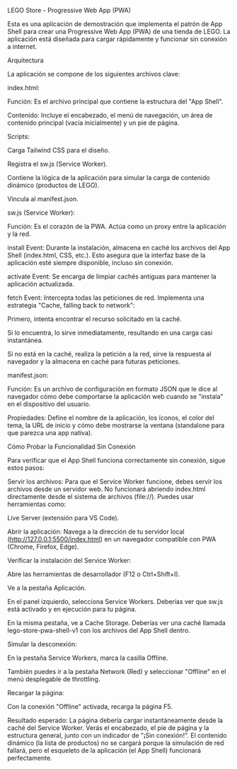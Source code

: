 LEGO Store - Progressive Web App (PWA)

Esta es una aplicación de demostración que implementa el patrón de App Shell para crear una Progressive Web App (PWA) de una tienda de LEGO. La aplicación está diseñada para cargar rápidamente y funcionar sin conexión a internet.

Arquitectura

La aplicación se compone de los siguientes archivos clave:

index.html:

Función: Es el archivo principal que contiene la estructura del "App Shell".

Contenido: Incluye el encabezado, el menú de navegación, un área de contenido principal (vacía inicialmente) y un pie de página.

Scripts:

Carga Tailwind CSS para el diseño.

Registra el sw.js (Service Worker).

Contiene la lógica de la aplicación para simular la carga de contenido dinámico (productos de LEGO).

Vincula al manifest.json.

sw.js (Service Worker):

Función: Es el corazón de la PWA. Actúa como un proxy entre la aplicación y la red.

install Event: Durante la instalación, almacena en caché los archivos del App Shell (index.html, CSS, etc.). Esto asegura que la interfaz base de la aplicación esté siempre disponible, incluso sin conexión.

activate Event: Se encarga de limpiar cachés antiguas para mantener la aplicación actualizada.

fetch Event: Intercepta todas las peticiones de red. Implementa una estrategia "Cache, falling back to network":

Primero, intenta encontrar el recurso solicitado en la caché.

Si lo encuentra, lo sirve inmediatamente, resultando en una carga casi instantánea.

Si no está en la caché, realiza la petición a la red, sirve la respuesta al navegador y la almacena en caché para futuras peticiones.

manifest.json:

Función: Es un archivo de configuración en formato JSON que le dice al navegador cómo debe comportarse la aplicación web cuando se "instala" en el dispositivo del usuario.

Propiedades: Define el nombre de la aplicación, los íconos, el color del tema, la URL de inicio y cómo debe mostrarse la ventana (standalone para que parezca una app nativa).

Cómo Probar la Funcionalidad Sin Conexión

Para verificar que el App Shell funciona correctamente sin conexión, sigue estos pasos:

Servir los archivos: Para que el Service Worker funcione, debes servir los archivos desde un servidor web. No funcionará abriendo index.html directamente desde el sistema de archivos (file://). Puedes usar herramientas como:

Live Server (extensión para VS Code).

Abrir la aplicación: Navega a la dirección de tu servidor local (http://127.0.0.1:5500/index.html) en un navegador compatible con PWA (Chrome, Firefox, Edge).

Verificar la instalación del Service Worker:

Abre las herramientas de desarrollador (F12 o Ctrl+Shift+I).

Ve a la pestaña Aplicación.

En el panel izquierdo, selecciona Service Workers. Deberías ver que sw.js está activado y en ejecución para tu página.

En la misma pestaña, ve a Cache Storage. Deberías ver una caché llamada lego-store-pwa-shell-v1 con los archivos del App Shell dentro.

Simular la desconexión:

En la pestaña Service Workers, marca la casilla Offline.

También puedes ir a la pestaña Network (Red) y seleccionar "Offline" en el menú desplegable de throttling.

Recargar la página:

Con la conexión "Offline" activada, recarga la página F5.

Resultado esperado: La página debería cargar instantáneamente desde la caché del Service Worker. Verás el encabezado, el pie de página y la estructura general, junto con un indicador de "¡Sin conexión!". El contenido dinámico (la lista de productos) no se cargará porque la simulación de red fallará, pero el esqueleto de la aplicación (el App Shell) funcionará perfectamente.